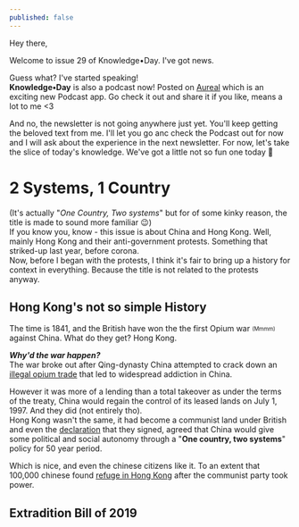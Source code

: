 ```yaml
---
published: false
---
```

Hey there,

Welcome to issue 29 of Knowledge•Day. I've got news.  

Guess what? I've started speaking!  
**Knowledge•Day** is also a podcast now! Posted on [Aureal](https://play.google.com/store/apps/details?id=co.titandlt.auditory) which is an exciting new Podcast app. Go check it out and share it if you like, means a lot to me <3  

And no, the newsletter is not going anywhere just yet. You'll keep getting the beloved text from me. I'll let you go anc check the Podcast out for now and I will ask about the experience in the next newsletter. For now, let's take the slice of today's knowledge. We've got a little not so fun one today 🤷  

# 2 Systems, 1 Country
(It's actually "_One Country, Two systems_" but for of some kinky reason, the title is made to sound more familiar 😉)  
If you know you, know - this issue is about China and Hong Kong. Well, mainly Hong Kong and their anti-government protests. Something that striked-up last year, before corona.  
Now, before I began with the protests, I think it's fair to bring up a history for context in everything. Because the title is not related to the protests anyway.  

## Hong Kong's not so simple History
The time is 1841, and the British have won the the first Opium war <sub><sup>(Mmmm)</sup></sub> against China. What do they get? Hong Kong.  

***Why'd the war happen?***  
The war broke out after Qing-dynasty China attempted to crack down an [illegal opium trade](https://www.bl.uk/learning/histcitizen/trading/story/trade/4tradingplaces.html) that led to widespread addiction in China.   

However it was more of a lending than a total takeover as under the terms of the treaty, China would regain the control of its leased lands on July 1, 1997. And they did (not entirely tho).  
Hong Kong wasn't the same, it had become a communist land under British and even the [declaration](https://www.cmab.gov.hk/en/issues/joint3.htm) that they signed, agreed that China would give some political and social autonomy through a "**One country, two systems**" policy for 50 year period.  

Which is nice, and even the chinese citizens like it. To an extent that 100,000 chinese found [refuge in Hong Kong](https://www.scmp.com/news/hong-kong/community/article/2125451/explainer-how-hong-kong-has-decades-been-magnet-refugees) after the communist party took power.

## Extradition Bill of 2019